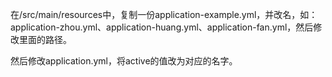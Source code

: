 在/src/main/resources中，复制一份application-example.yml，并改名，如：application-zhou.yml、application-huang.yml、application-fan.yml，然后修改里面的路径。

然后修改application.yml，将active的值改为对应的名字。